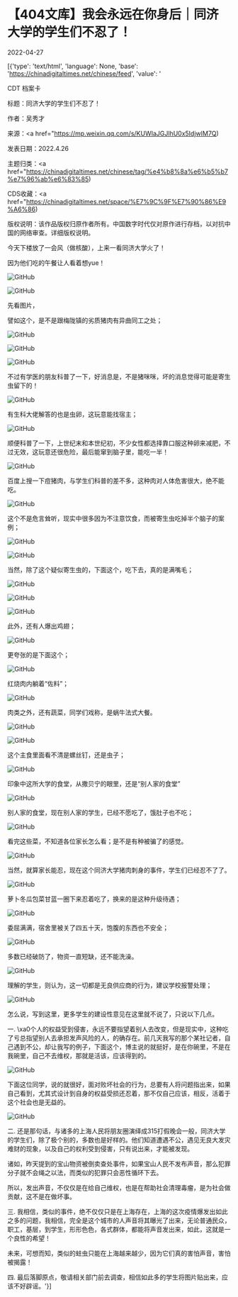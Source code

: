 # 【404文库】我会永远在你身后｜同济大学的学生们不忍了！

2022-04-27

[{'type': 'text/html', 'language': None, 'base': 'https://chinadigitaltimes.net/chinese/feed', 'value': '

CDT 档案卡

标题：同济大学的学生们不忍了！

作者：吴秀才

来源：<a href="https://mp.weixin.qq.com/s/KUWIaJGJlhU0x5IdjwIM7Q)

发表日期：2022.4.26

主题归类：<a href="https://chinadigitaltimes.net/chinese/tag/%e4%b8%8a%e6%b5%b7%e7%96%ab%e6%83%85)

CDS收藏：<a href="https://chinadigitaltimes.net/space/%E7%9C%9F%E7%90%86%E9%A6%86)

版权说明：该作品版权归原作者所有。中国数字时代仅对原作进行存档，以对抗中国的网络审查。详细版权说明。





今天下楼放了一会风（做核酸），上来一看同济大学火了！

因为他们吃的午餐让人看着想yue！

![GitHub](https://chinadigitaltimes.net/chinese/files/2022/04/post-680405-62688efa4cf68.png)

![GitHub](https://chinadigitaltimes.net/chinese/files/2022/04/post-680405-62688efa5d801.png)

先看图片，

譬如这个，是不是跟梅陇镇的劣质猪肉有异曲同工之处；

![GitHub](https://chinadigitaltimes.net/chinese/files/2022/04/post-680405-62688efa7514d.png)

![GitHub](https://chinadigitaltimes.net/chinese/files/2022/04/post-680405-62688efa936d3.png)

![GitHub](https://chinadigitaltimes.net/chinese/files/2022/04/post-680405-62688efab72e1.png)

不过有学医的朋友科普了一下，好消息是，不是猪咪咪，坏的消息觉得可能是寄生虫留下的！

![GitHub](https://chinadigitaltimes.net/chinese/files/2022/04/post-680405-62688efac1e0b.)

有生科大佬解答的也是虫卵，这玩意能找宿主；

![GitHub](https://chinadigitaltimes.net/chinese/files/2022/04/post-680405-62688efad7836.png)

顺便科普了一下，上世纪末和本世纪初，不少女性都选择靠口服这种卵来减肥，不过无效，这玩意还很危险，最后能窜到脑子里，能吃一半！

![GitHub](https://chinadigitaltimes.net/chinese/files/2022/04/post-680405-62688efae1980.)

百度上搜一下痘猪肉，与学生们科普的差不多，这种肉对人体危害很大，绝不能吃。

![GitHub](https://chinadigitaltimes.net/chinese/files/2022/04/post-680405-62688efb05bd0.png)

这个不是危言耸听，现实中很多因为不注意饮食，而被寄生虫吃掉半个脑子的案例；

![GitHub](https://chinadigitaltimes.net/chinese/files/2022/04/post-680405-62688efb220cd.png)

![GitHub](https://chinadigitaltimes.net/chinese/files/2022/04/post-680405-62688efb2be90.)

当然，除了这个疑似寄生虫的，下面这个，吃下去，真的是满嘴毛；

![GitHub](https://chinadigitaltimes.net/chinese/files/2022/04/post-680405-62688efb38941.png)

![GitHub](https://chinadigitaltimes.net/chinese/files/2022/04/post-680405-62688efb54eb9.png)

![GitHub](https://chinadigitaltimes.net/chinese/files/2022/04/post-680405-62688efb743c3.png)

此外，还有人爆出鸡翅；

![GitHub](https://chinadigitaltimes.net/chinese/files/2022/04/post-680405-62688efb94d50.png)

更夸张的是下面这个；

![GitHub](https://chinadigitaltimes.net/chinese/files/2022/04/post-680405-62688efbb9060.png)

红烧肉内躺着“佐料”；

![GitHub](https://chinadigitaltimes.net/chinese/files/2022/04/post-680405-62688efbdc94b.png)

肉类之外，还有蔬菜，同学们戏称，是蜗牛法式大餐。

![GitHub](https://chinadigitaltimes.net/chinese/files/2022/04/post-680405-62688efbe97d6.png)

![GitHub](https://chinadigitaltimes.net/chinese/files/2022/04/post-680405-62688efc0c03e.png)

这个主食里面看不清是螺丝钉，还是虫子；

![GitHub](https://chinadigitaltimes.net/chinese/files/2022/04/post-680405-62688efc28d85.png)

印象中这所大学的食堂，从撒贝宁的眼里，还是“别人家的食堂”

![GitHub](https://chinadigitaltimes.net/chinese/files/2022/04/post-680405-62688efc4dfef.png)

别人家的食堂，现在别人家的学生，已经不愿吃了，饿肚子也不吃；

![GitHub](https://chinadigitaltimes.net/chinese/files/2022/04/post-680405-62688efc59b8f.)

看完这些菜，不知道各位家长怎么看；是不是有种被骗了的感觉。

![GitHub](https://chinadigitaltimes.net/chinese/files/2022/04/post-680405-62688efc6e72a.png)

当然，就算家长能忍，现在这个同济大学猪肉刺身的事件，学生们已经忍不了了。

![GitHub](https://chinadigitaltimes.net/chinese/files/2022/04/post-680405-62688efc8bbd6.png)

萝卜冬瓜包菜甘蓝一圈下来忍着吃了，换来的是这种升级待遇；

![GitHub](https://chinadigitaltimes.net/chinese/files/2022/04/post-680405-62688efcabe43.png)

委屈满满，宿舍里被关了四五十天，饱腹的东西也不安全；

![GitHub](https://chinadigitaltimes.net/chinese/files/2022/04/post-680405-62688efcc1f19.png)

多数已经破防了，物资一直短缺，还不能洗澡。

![GitHub](https://chinadigitaltimes.net/chinese/files/2022/04/post-680405-62688efcdbbcc.png)

理解的学生，则认为，这一切都是无良供应商的行为，建议学校报警处理；

![GitHub](https://chinadigitaltimes.net/chinese/files/2022/04/post-680405-62688efd013ca.png)

怎么说，写到这里，更多学生的建设性意见在这里就不说了，只说以下几点。

一. \xa0个人的权益受到侵害，永远不要指望着别人去改变，但是现实中，这种吃了亏总指望别人去承担发声风险的人，的确存在。前几天我写的那个某社记者，自己遇到不公，却让我写的例子，下面这个，博主说的就挺好，是在你碗里，不是在我碗里，自己不去维权，那就是活该，应该得到的。

![GitHub](https://chinadigitaltimes.net/chinese/files/2022/04/post-680405-62688efd0f71a.png)

下面这位同学，说的就很好，面对败坏社会的行为，总要有人将问题指出来，如果自己看到，尤其式设计到自身的权益受损还忍着，那不仅自己应该，相反，活着于这个社会也是无益的。

![GitHub](https://chinadigitaltimes.net/chinese/files/2022/04/post-680405-62688efd289eb.png)

二. 还是那句话，与诸多的上海人民将朋友圈演绎成315打假晚会一般，同济大学的学生们，除了极个别的，多数也是好样的。他们知道遭遇不公，遇见无良大发灾难财的现象，以及自己的权利受到侵害，只有说出来，才能被发现。

诸如，昨天提到的宝山物资被倒卖查处事件，如果宝山人民不发布声音，那么犯罪分子就不会绳之以法，而类似的犯罪只会恶性循环下去。

所以，发出声音，不仅仅是在给自己维权，也是在帮助社会清理毒瘤，是为社会做贡献，这不是在做坏事。

三. 我相信，类似的事件，绝不仅仅只是在上海存在，上海的这次疫情爆发出如此之多的问题，我相信，完全是这个城市的人声音将其曝光了出来，无论普通民众，职工，基层，到学生，形形色色，各式群体，都能将声音发出来，如此，这就是一个良性的希望！

未来，可想而知，类似的蛀虫只能在上海越来越少，因为它们真的害怕声音，害怕被揭露！

四. 最后落脚原点，敬请相关部门前去调查，相信如此多的学生将图片贴出来，应该不好辟谣。'}]